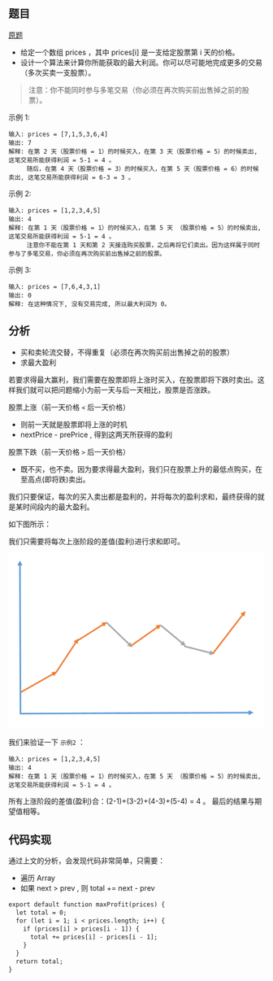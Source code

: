 ## 题目

[原题](https://leetcode-cn.com/leetbook/read/top-interview-questions-easy/x2zsx1/)

* 给定一个数组 prices ，其中 prices[i] 是一支给定股票第 i 天的价格。
* 设计一个算法来计算你所能获取的最大利润。你可以尽可能地完成更多的交易（多次买卖一支股票）。

> 注意：你不能同时参与多笔交易（你必须在再次购买前出售掉之前的股票）。

示例 1:

```
输入: prices = [7,1,5,3,6,4]
输出: 7
解释: 在第 2 天（股票价格 = 1）的时候买入，在第 3 天（股票价格 = 5）的时候卖出, 这笔交易所能获得利润 = 5-1 = 4 。
     随后，在第 4 天（股票价格 = 3）的时候买入，在第 5 天（股票价格 = 6）的时候卖出, 这笔交易所能获得利润 = 6-3 = 3 。
```

示例 2:

```
输入: prices = [1,2,3,4,5]
输出: 4
解释: 在第 1 天（股票价格 = 1）的时候买入，在第 5 天 （股票价格 = 5）的时候卖出, 这笔交易所能获得利润 = 5-1 = 4 。
     注意你不能在第 1 天和第 2 天接连购买股票，之后再将它们卖出。因为这样属于同时参与了多笔交易，你必须在再次购买前出售掉之前的股票。
```

示例 3:

```
输入: prices = [7,6,4,3,1]
输出: 0
解释: 在这种情况下, 没有交易完成, 所以最大利润为 0。
```

## 分析

* 买和卖轮流交替，不得重复（必须在再次购买前出售掉之前的股票）
* 求最大盈利

若要求得最大赢利，我们需要在股票即将上涨时买入，在股票即将下跌时卖出。这样我们就可以把问题缩小为前一天与后一天相比，股票是否涨跌。

股票上涨（前一天价格 `<` 后一天价格）

* 则前一天就是股票即将上涨的时机
* nextPrice - prePrice , 得到这两天所获得的盈利

股票下跌（前一天价格 `>` 后一天价格）

* 既不买，也不卖。因为要求得最大盈利，我们只在股票上升的最低点购买，在至高点(即将跌)卖出。

我们只要保证，每次的买入卖出都是盈利的，并将每次的盈利求和，最终获得的就是某时间段内的最大盈利。

如下图所示：

我们只需要将每次上涨阶段的差值(盈利)进行求和即可。

<img src="122. 买卖股票的最佳时机 II.assets/001.png" alt="001" style="zoom:80%;" />

我们来验证一下 `示例2` ：

```
输入: prices = [1,2,3,4,5]
输出: 4
解释: 在第 1 天（股票价格 = 1）的时候买入，在第 5 天 （股票价格 = 5）的时候卖出, 这笔交易所能获得利润 = 5-1 = 4 。
```

所有上涨阶段的差值(盈利)合：(2-1)+(3-2)+(4-3)+(5-4) = 4 。 最后的结果与期望值相等。

## 代码实现

通过上文的分析，会发现代码非常简单，只需要：

* 遍历 Array
* 如果 next > prev , 则 total += next - prev

```
export default function maxProfit(prices) {
  let total = 0;
  for (let i = 1; i < prices.length; i++) {
    if (prices[i] > prices[i - 1]) {
      total += prices[i] - prices[i - 1];
    }
  }
  return total;
}
```


